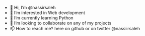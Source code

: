 - 👋 Hi, I’m @nassirsaleh
- 👀 I’m interested in Web development
- 🌱 I’m currently learning Python
- 💞️ I’m looking to collaborate on any of my projects
- 📫 How to reach me? here on github or on twitter @nassiirsaleh

<!---
nassiirsaleh/nassiirsaleh is a ✨ special ✨ repository because its `README.md` (this file) appears on your GitHub profile.
You can click the Preview link to take a look at your changes.
--->
